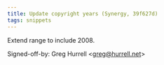 ```yaml
---
title: Update copyright years (Synergy, 39f627d)
tags: snippets
---
```


Extend range to include 2008.

Signed-off-by: Greg Hurrell &lt;greg@hurrell.net&gt;
